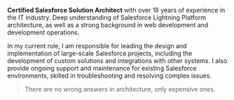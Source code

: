 **Certified Salesforce Solution Architect** with over 18 years of experience in the IT industry. Deep understanding of 
Salesforce Lightning Platform architecture, as well as a strong background in web development and development operations.

In my current role, I am responsible for leading the design and implementation of large-scale Salesforce projects, 
including the development of custom solutions and integrations with other systems. I also provide ongoing 
support and maintenance for existing Salesforce environments, skilled in troubleshooting and resolving complex issues.

> There are no wrong answers in architecture, only expensive ones.
